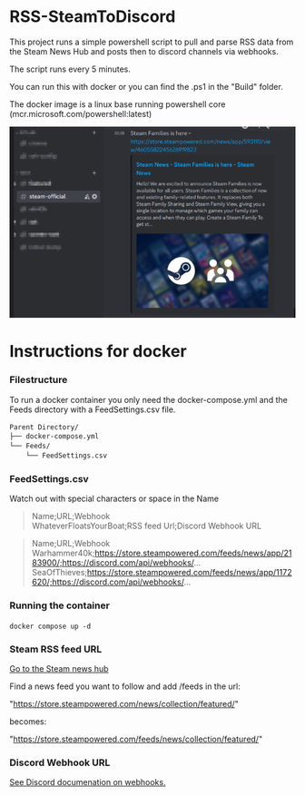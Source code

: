 # RSS-SteamToDiscord

This project runs a simple powershell script to pull and parse RSS data from the Steam News Hub and posts then to discord channels via webhooks.  

The script runs every 5 minutes.  

You can run this with docker or you can find the .ps1 in the "Build" folder.  

The docker image is a linux base running powershell core (mcr.microsoft.com/powershell:latest)

![Screenshot](/Build/img/Screenshot_20240914_224514.png)

# Instructions for docker

### Filestructure

To run a docker container you only need the docker-compose.yml and the Feeds directory with a FeedSettings.csv file.

```markdown
Parent Directory/
├── docker-compose.yml
└── Feeds/
    └── FeedSettings.csv
```

### FeedSettings.csv

Watch out with special characters or space in the Name

> Name;URL;Webhook  
WhateverFloatsYourBoat;RSS feed Url;Discord Webhook URL

> Name;URL;Webhook  
Warhammer40k;https://store.steampowered.com/feeds/news/app/2183900/;https://discord.com/api/webhooks/...  
SeaOfThieves;https://store.steampowered.com/feeds/news/app/1172620/;https://discord.com/api/webhooks/...  

### Running the container

`docker compose up -d`  

### Steam RSS feed URL

[Go to the Steam news hub](https://store.steampowered.com/news/)  

Find a news feed you want to follow and add /feeds in the url:  

"https://store.steampowered.com/news/collection/featured/"  

becomes:  

"https://store.steampowered.com/feeds/news/collection/featured/"

### Discord Webhook URL

[See Discord documenation on webhooks.](https://support.discord.com/hc/en-us/articles/228383668-Intro-to-Webhooks)
